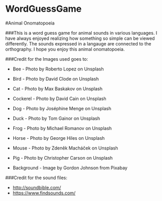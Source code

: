 # WordGuessGame
#Animal Onomatopoeia

###This is a word guess game for animal sounds in various languages. I have always enjoyed realizing how something so simple can be viewed differently. The sounds expressed in a langauge are connected to the orthography. I hope you enjoy this animal onomatopoeia.


###Credit for the Images used goes to:
*    Bee - Photo by Roberto Lopez on Unsplash
*    Bird - Photo by David Clode on Unsplash
*    Cat - Photo by Max Baskakov on Unsplash
*    Cockerel - Photo by David Cain on Unsplash
*    Dog - Photo by Joséphine Menge on Unsplash
*    Duck - Photo by Tom Gainor on Unsplash
*    Frog - Photo by Michael Romanov on Unsplash
*    Horse - Photo by George Hiles on Unsplash
*    Mouse - Photo by Zdeněk Macháček on Unsplash
*    Pig - Photo by Christopher Carson on Unsplash

*    Background - Image by Gordon Johnson from Pixabay 

###Credit for the sound files:
*    http://soundbible.com/
*    https://www.findsounds.com/
